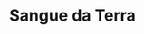 ---
Numero: 160
title: Sangue da Terra
Autor: Keith Laumer
Co-autor: Rosel George Brown
Ano-de-Publicacao: 1970
Titulo-original: Earthblood
Tradutor: Eurico da Fonseca
Co-tradutor: 
Ano-de-edicao: 1966
alias: Keith-Laumer
Autor2-alias: Rosel-George-Brown
Tradutor1-alias: Eurico-da-Fonseca
Tradutor2-alias: 
Titulo-link: 160-Sangue-da-Terra
Capa: Lima de Freitas
pags: 209
Capa-link: Lima-de-Freitas
---